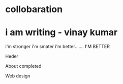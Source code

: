 # collobaration

# i am writing - vinay kumar

i'm stronger i'm smater i'm better....... I'M BETTER

Heder

About completed

Web design
